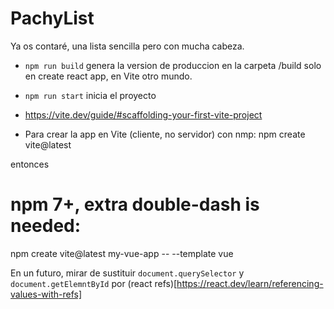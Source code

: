 # PachyList

Ya os contaré, una lista sencilla pero con mucha cabeza.


- `npm run build` genera la version de produccion en la carpeta /build solo en create react app, en Vite otro mundo.
- `npm run start` inicia el proyecto

- https://vite.dev/guide/#scaffolding-your-first-vite-project
- Para crear la app en Vite (cliente, no servidor) con nmp:
npm create vite@latest

entonces

# npm 7+, extra double-dash is needed:
npm create vite@latest my-vue-app -- --template vue

En un futuro, mirar de sustituir `document.querySelector` y `document.getElemntById` por (react refs)[https://react.dev/learn/referencing-values-with-refs]